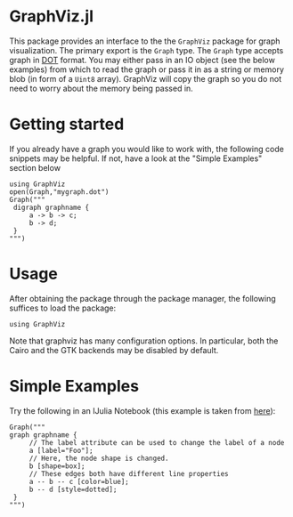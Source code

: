 # GraphViz.jl

This package provides an interface to the the `GraphViz` package for graph visualization. The primary export is the 
`Graph` type. The `Graph` type accepts graph in [DOT](http://en.wikipedia.org/wiki/DOT_(graph_description_language)) format.
You may either pass in an IO object (see the below examples) from which to read the graph or pass it in as a string or memory blob (in form of a `Uint8` array). GraphViz will copy the graph so you do not need to worry about the memory being passed in. 

# Getting started
If you already have a graph you would like to work with, the following code snippets may be helpful. If not, have a look
at the "Simple Examples" section below
```
using GraphViz
open(Graph,"mygraph.dot")
Graph("""
 digraph graphname {
     a -> b -> c;
     b -> d;
 }
""")
```

# Usage

After obtaining the package through the package manager, the following suffices to load the package:

```
using GraphViz
```

Note that graphviz has many configuration options. In particular, both the Cairo and the GTK backends may be disabled
by default.

# Simple Examples
Try the following in an IJulia Notebook (this example is taken from [here](http://en.wikipedia.org/wiki/DOT_(graph_description_language))):

```
Graph("""
graph graphname {
     // The label attribute can be used to change the label of a node
     a [label="Foo"];
     // Here, the node shape is changed.
     b [shape=box];
     // These edges both have different line properties
     a -- b -- c [color=blue];
     b -- d [style=dotted];
 }
""")
